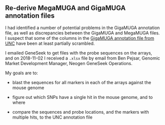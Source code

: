 ## Re-derive MegaMUGA and GigaMUGA annotation files

I had identified a number of potential problems in the GigaMUGA
annotation file, as well as discrepancies between the GigaMUGA and
MegaMUGA files. I suspect that some of the columns in the
[GigaMUGA annotation file from UNC](http://csbio.unc.edu/MUGA/snps.gigamuga.Rdata)
have been at least partially scrambled.

I emailed GeneSeek to get files with the probe sequences on the
arrays, and on 2018-11-02 I received a `.xlsx` file by email from Ben
Pejsar, Genomic Market Development Manager, Neogen GeneSeek
Operations.

My goals are to:

- blast the sequences for all markers in each of the arrays against
  the mouse genome

- figure out which SNPs have a single hit in the mouse genome, and to
  where

- compare the sequences and probe locations, and the markers with
  multiple hits, to the UNC annotation file
